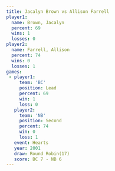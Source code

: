 ```yaml
---
title: Jacalyn Brown vs Allison Farrell
player1:                
  name: Brown, Jacalyn  
  percent: 69           
  wins: 1               
  losses: 0             
player2:                
  name: Farrell, Allison
  percent: 74           
  wins: 0               
  losses: 1             
games:
 - player1:        
     team: 'BC'    
     position: Lead
     percent: 69   
     win: 1        
     loss: 0       
   player2:          
     team: 'NB'      
     position: Second
     percent: 74     
     win: 0          
     loss: 1         
   event: Hearts        
   year: 2001           
   draw: Round Robin(17)
   score: BC 7 - NB 6   
---
```

